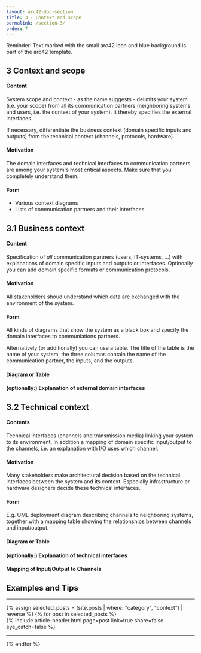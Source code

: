 ```yaml
---
layout: arc42-doc-section
title: 3 - Context and scope
permalink: /section-3/
order: 7
---
```

<p class="arc42-template-content">Reminder: Text marked with the small arc42 icon
and blue background is part of the arc42 template.</p>


<h2 class="arc42-template-content">3 Context and scope</h2>


#### Content

System scope and context - as the name suggests - delimits your system (i.e. your scope) from all its communication partners (neighboring systems and users, i.e. the context of your system). It thereby specifies the external interfaces.

If necessary, differentiate the business context (domain specific inputs and outputs) from the technical context (channels, protocols, hardware).

#### Motivation

The domain interfaces and technical interfaces to communication partners are among
your system's most critical aspects. Make sure that you completely understand them.


#### Form

* Various context diagrams
* Lists of communication partners and their interfaces.


<h2 class="arc42-template-content">3.1 Business context</h2>

#### Content

Specification of *all* communication partners (users, IT-systems, ...) with explanations of domain specific inputs and outputs or interfaces. Optinoally you can add domain specific formats or communication protocols.

#### Motivation
All stakeholders shoud understand which data are exchanged with the environment of the system.

#### Form
All kinds of diagrams that show the system as a black box and specify the domain interfaces to communiations partners.

Alternatively (or additionally) you can use a table. The title of the table is the name of your system, the three columns contain the name of the communication partner, the inputs, and the outputs.

<h4 class="arc42-template-content">Diagram or Table</h4>

<h4 class="arc42-template-content">(optionally:) Explanation of external domain interfaces</h4>

<h2 class="arc42-template-content">3.2 Technical context</h2>

#### Contents
Technical interfaces (channels and transmission media) linking your system to its environment. In addition a mapping of domain specific input/output to the channels, i.e. an explanation with I/O uses which channel.

#### Motivation
Many stakeholders make architectural decision based on the technical interfaces between the system and its context. Especially infrastructure or hardware designers decide these technical interfaces.

#### Form
E.g. UML deployment diagram describing channels to neighboring systems, together with a mapping table showing the relationships between channels and input/output.

<h4 class="arc42-template-content">Diagram or Table</h4>

<h4 class="arc42-template-content">(optionally:) Explanation of technical interfaces</h4>

<h4 class="arc42-template-content">Mapping of Input/Output to Channels</h4>


## Examples and Tips

<div id="search-results">
    <hr class="with-no-margin"/>
    {% assign selected_posts = (site.posts | where: "category", "context") | reverse %}
    {% for post in selected_posts  %}
    <div class="article-wrapper">
        <article>
            {% include article-header.html page=post link=true share=false eye_catch=false %}
        </article>
    </div>
    <hr class="with-no-margin"/>
    {% endfor %}
</div>
